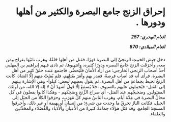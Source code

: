 <h1 dir="rtl">إحراق الزنج جامع البصرة والكثير من أهلها ودورها .</h1>

<h5 dir="rtl">العام الهجري:  257

العام الميلادي: 870

</h5>

<p dir="rtl">دخل جيش الخبيثِ الزنجيِّ إلى البصرة قهرًا، فقتل من أهلِها خَلقًا، وهرب نائبُها بغراج ومن معه، وأحرَقَت الزنج جامعَ البصرة ودورًا كثيرة، وانتهبوها، ثم نادى فيهم إبراهيم بن المهلبي أحدُ أصحاب الزنجي الخارجي: من أراد الأمانَ فلْيَحضُر، فاجتمع عنده خلقٌ كثير من أهل البصرة، فرأى أنه قد أصاب فرصةً، فغدر بهم وأمَرَ بقَتلِهم، فلم يُفلِتْ منهم إلَّا الشاذ، كانت الزنجُ تحيط بجماعةٍ من أهل البصرة، ثم يقول بعضهم لبعض: كيلوا- وهي الإشارة بينهم إلى القتل- فيَحمِلون عليهم بالسيوفِ، فلا يُسمَعُ إلَّا قَولُ أشهدُ أنْ لا إله إلا الله، من أولئك المقتولين, وضجيجُهم عند القتل- أي صراخ الزِّنج وضَحِكهم - وهكذا كانوا يفعلونَ في كل محالِّ البصرة في عِدَّة أيام، وهرب الناسُ منهم كلَّ مَهرَبٍ، وحرَقوا الكلأ من الجبَل إلى الجبل، فكانت النارُ تحرِقُ ما وجدت من شيءٍ؛ من إنسانٍ أو بهيمة أو غير ذلك، وأحرقوا المسجِدَ الجامع، وقد قتَل هؤلاء جماعةً كثيرةً من الأعيان والأُدَباء والفُضَلاء والمحَدِّثين والعلماء.</p></br>
